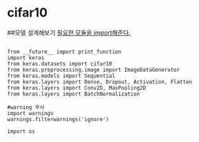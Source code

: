 # cifar10
##모델 설계해보기
<u>필요한 모듈을 import해준다.</u>
<pre><code>
from __future__ import print_function
import keras
from keras.datasets import cifar10
from keras.preprocessing.image import ImageDataGenerator
from keras.models import Sequential
from keras.layers import Dense, Dropout, Activation, Flatten
from keras.layers import Conv2D, MaxPooling2D
from keras.layers import BatchNormalization

#warning 무시
import warnings
warnings.filterwarnings('ignore')

import os
</code></pre>
